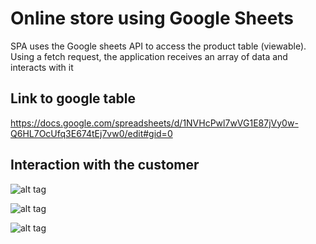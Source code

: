 # Online store using Google Sheets

SPA uses the Google sheets API to access the product table (viewable).
Using a fetch request, the application receives an array of data and interacts with it

## Link to google table

https://docs.google.com/spreadsheets/d/1NVHcPwl7wVG1E87jVy0w-Q6HL7OcUfq3E674tEj7vw0/edit#gid=0

## Interaction with the customer

![alt tag](https://ibb.co/NN0WjPR)​

![alt tag](https://ibb.co/5cbpFm7 "After a person has entered the necessary data for placing an order, they are transmitted to the Telegram bot")​

![alt tag](https://ibb.co/BfvgFHQ "Then the manager will be able to contact the customer and confirm the order")​
